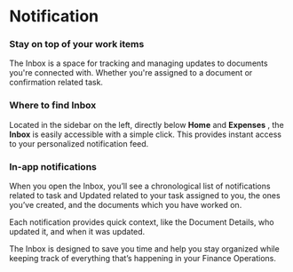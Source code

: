 # Notification

### Stay on top of your work items

The Inbox is a space for tracking and managing updates to documents you're connected
with. Whether you're assigned to a document or confirmation related task.

### Where to find Inbox

Located in the sidebar on the left, directly below **Home** and **Expenses** , the **Inbox** is
easily accessible with a simple click. This provides instant access to your personalized notification feed.

### In-app notifications

When you open the Inbox, you’ll see a chronological list of notifications related to task
and Updated related to your task assigned to you, the ones you’ve created, and the
documents which you have worked on.

Each notification provides quick context, like the Document Details, who updated it,
and when it was updated.

The Inbox is designed to save you time and help you stay organized while keeping track
of everything that’s happening in your Finance Operations.

